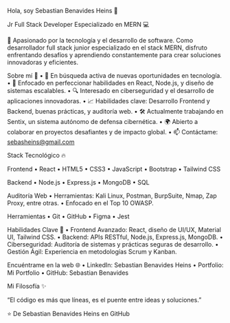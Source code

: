 Hola, soy Sebastian Benavides Heins 👋

Jr Full Stack Developer Especializado en MERN 💻

🚀 Apasionado por la tecnología y el desarrollo de software. Como desarrollador full stack junior especializado en el stack MERN, disfruto enfrentando desafíos y aprendiendo constantemente para crear soluciones innovadoras y eficientes.

Sobre mí 🌟
	•	🏢 En búsqueda activa de nuevas oportunidades en tecnología.
	•	🌱 Enfocado en perfeccionar habilidades en React, Node.js, y diseño de sistemas escalables.
	•	🔍 Interesado en ciberseguridad y el desarrollo de aplicaciones innovadoras.
	•	📈 Habilidades clave: Desarrollo Frontend y Backend, buenas prácticas, y auditoría web.
	•	🛠️ Actualmente trabajando en Sentix, un sistema autónomo de defensa cibernética.
	•	🌍 Abierto a colaborar en proyectos desafiantes y de impacto global.
	•	📫 Contáctame: sebasheins@gmail.com

Stack Tecnológico 🔥

Frontend
	•	React
	•	HTML5
	•	CSS3
	•	JavaScript
	•	Bootstrap
	•	Tailwind CSS

Backend
	•	Node.js
	•	Express.js
	•	MongoDB
	•	SQL

Auditoría Web
	•	Herramientas: Kali Linux, Postman, BurpSuite, Nmap, Zap Proxy, entre otras.
	•	Enfocado en el Top 10 OWASP.

Herramientas
	•	Git
	•	GitHub
	•	Figma
	•	Jest

Habilidades Clave 🧠
	•	Frontend Avanzado: React, diseño de UI/UX, Material UI, Tailwind CSS.
	•	Backend: APIs RESTful, Node.js, Express.js, MongoDB.
	•	Ciberseguridad: Auditoría de sistemas y prácticas seguras de desarrollo.
	•	Gestión Ágil: Experiencia en metodologías Scrum y Kanban.

Encuéntrame en la web 🌐
	•	LinkedIn: Sebastian Benavides Heins
	•	Portfolio: Mi Portfolio
	•	GitHub: Sebastian Benavides

Mi Filosofía ✨

“El código es más que líneas, es el puente entre ideas y soluciones.”

⭐️ De Sebastian Benavides Heins en GitHub
